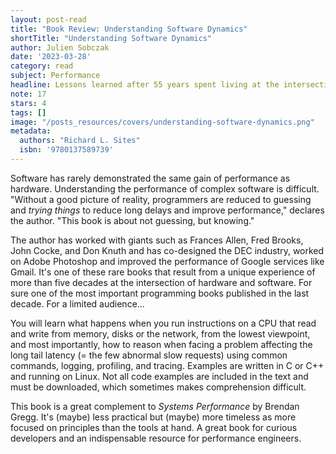 ```yaml
---
layout: post-read
title: "Book Review: Understanding Software Dynamics"
shortTitle: "Understanding Software Dynamics"
author: Julien Sobczak
date: '2023-03-28'
category: read
subject: Performance
headline: Lessons learned after 55 years spent living at the intersection of hardware and software.
note: 17
stars: 4
tags: []
image: "/posts_resources/covers/understanding-software-dynamics.png"
metadata:
  authors: "Richard L. Sites"
  isbn: '9780137589739'
---
```


Software has rarely demonstrated the same gain of performance as hardware. Understanding the performance of complex software is difficult. "Without a good picture of reality, programmers are reduced to guessing and _trying things_ to reduce long delays and improve performance," declares the author. "This book is about not guessing, but knowing."

The author has worked with giants such as Frances Allen, Fred Brooks, John Cocke, and Don Knuth and has co-designed the DEC industry, worked on Adobe Photoshop and improved the performance of Google services like Gmail. It's one of these rare books that result from a unique experience of more than five decades at the intersection of hardware and software. For sure one of the most important programming books published in the last decade. For a limited audience…

You will learn what happens when you run instructions on a CPU that read and write from memory, disks or the network, from the lowest viewpoint, and most importantly, how to reason when facing a problem affecting the long tail latency (= the few abnormal slow requests) using common commands, logging, profiling, and tracing. Examples are written in C or C++ and running on Linux. Not all code examples are included in the text and must be downloaded, which sometimes makes comprehension difficult.

This book is a great complement to _Systems Performance_ by Brendan Gregg. It's (maybe) less practical but (maybe) more timeless as more focused on principles than the tools at hand. A great book for curious developers and an indispensable resource for performance engineers.
